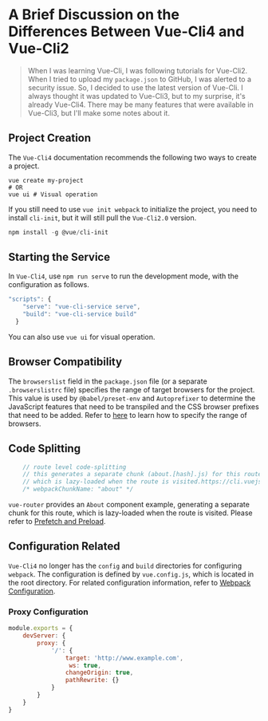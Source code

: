 # A Brief Discussion on the Differences Between Vue-Cli4 and Vue-Cli2

> When I was learning Vue-Cli, I was following tutorials for Vue-Cli2. When I tried to upload my `package.json` to GitHub, I was alerted to a security issue. So, I decided to use the latest version of Vue-Cli. I always thought it was updated to Vue-Cli3, but to my surprise, it's already Vue-Cli4. There may be many features that were available in Vue-Cli3, but I'll make some notes about it.

## Project Creation
The `Vue-Cli4` documentation recommends the following two ways to create a project.

```shell
vue create my-project
# OR
vue ui # Visual operation
```

If you still need to use `vue init webpack` to initialize the project, you need to install `cli-init`, but it will still pull the `Vue-Cli2.0` version.

```powershell
npm install -g @vue/cli-init
```

## Starting the Service
In `Vue-Cli4`, use `npm run serve` to run the development mode, with the configuration as follows.

```javascript
"scripts": {
    "serve": "vue-cli-service serve",
    "build": "vue-cli-service build"
  }
```

You can also use `vue ui` for visual operation.

## Browser Compatibility
The `browserslist` field in the `package.json` file (or a separate `.browserslistrc` file) specifies the range of target browsers for the project. This value is used by `@babel/preset-env` and `Autoprefixer` to determine the JavaScript features that need to be transpiled and the CSS browser prefixes that need to be added. Refer to [here](https://github.com/ai/browserslist) to learn how to specify the range of browsers.

## Code Splitting

```javascript
    // route level code-splitting
    // this generates a separate chunk (about.[hash].js) for this route
    // which is lazy-loaded when the route is visited.https://cli.vuejs.org/zh/guide/html-and-static-assets.html#preload
    /* webpackChunkName: "about" */
```

`vue-router` provides an `About` component example, generating a separate chunk for this route, which is lazy-loaded when the route is visited. Please refer to [Prefetch and Preload](https://cli.vuejs.org/zh/guide/html-and-static-assets.html#preload).

## Configuration Related
`Vue-Cli4` no longer has the `config` and `build` directories for configuring `webpack`. The configuration is defined by `vue.config.js`, which is located in the root directory. For related configuration information, refer to [Webpack Configuration](https://cli.vuejs.org/zh/guide/webpack.html#%E7%AE%80%E5%8D%95%E7%9A%84%E9%85%8D%E7%BD%AE%E6%96%B9%E5%BC%8F).

### Proxy Configuration

```javascript
module.exports = {
    devServer: {
        proxy: {
            '/': {
                target: 'http://www.example.com',
                 ws: true,
                changeOrigin: true,
                pathRewrite: {}
            }
        }
    }
}
```